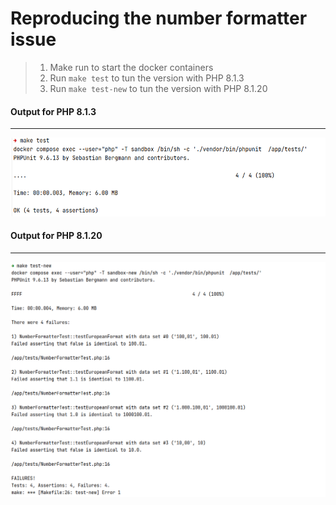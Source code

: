 # Reproducing the number formatter issue

> 1. Make run to start the docker containers
> 2. Run `make test` to tun the version with PHP 8.1.3
> 3. Run `make test-new` to tun the version with PHP 8.1.20

#### Output for PHP 8.1.3

---
![make test](./test-run.png)


#### Output for PHP 8.1.20

---

![make test new](./test-run-new.png)
